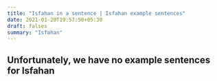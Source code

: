 ```yaml
---
title: "Isfahan in a sentence | Isfahan example sentences"
date: 2021-01-20T19:57:50+05:30
draft: falses
summary: "Isfahan"
---
```

## Unfortunately, we have no example sentences for Isfahan                 
